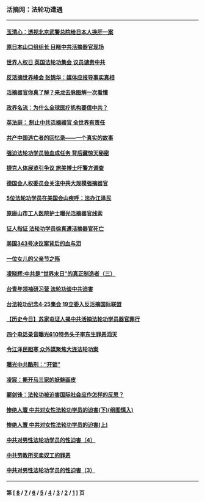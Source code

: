 ### 活摘网：法轮功遭遇
---
#### [玉清心：透视北京武警总院给日本人换肝一案](../../pages/nf5881/n13771978.md?07100430) 
#### [原日本山口组组长 目睹中共活摘器官现场](../../pages/nf5881/n13767360.md?07100430) 
#### [世界人权日 英国法轮功集会 议员谴责中共](../../pages/nf5881/n13431763.md?07100430) 
#### [反活摘世界峰会 张锦华：媒体应报导事实真相](../../pages/nf5881/n13278502.md?07100430) 
#### [活摘器官你真了解？来龙去脉图解一次看懂](../../pages/nf5881/n13013820.md?07100430) 
#### [政界名流：为什么全球医疗机构要信中共？](../../pages/nf5881/n11945479.md?07100430) 
#### [英法庭： 制止中共活摘器官 全世界有责任](../../pages/nf5881/n11330691.md?07100430) 
#### [共产中国逃亡者的回忆录——一个真实的故事](../../pages/nf5881/n10918649.md?07100430) 
#### [强迫法轮功学员验血成任务 背后藏惊天秘密](../../pages/nf5881/n4252384.md?07100430) 
#### [捷克人体展览引争议 旅美博士吁警方调查](../../pages/nf5881/n9429187.md?07100430) 
#### [德国会人权委员会关注中共大规模强摘器官](../../pages/nf5881/n8418950.md?07100430) 
#### [5位法轮功学员在美国会山疾呼：法办江泽民](../../pages/nf5881/n8101519.md?07100430) 
#### [原唐山市工人医院护士曝光活摘器官线索](../../pages/nf5881/n8076384.md?07100430) 
#### [证人指证 法轮功学员徐真遭活摘器官死亡](../../pages/nf5881/n8042467.md?07100430) 
#### [美国343号决议案背后的血与泪](../../pages/nf5881/n8020684.md?07100430) 
#### [一位女儿的父亲节之殇](../../pages/nf5881/n8014122.md?07100430) 
#### [凌晓辉:中共是“世界末日”的真正制造者（三）](../../pages/nf5881/n4210333.md?07100430) 
#### [台青年领袖研习营 法轮功谈中共迫害](../../pages/nf5881/n4141857.md?07100430) 
#### [台法轮功纪念4‧25集会 19立委入反活摘国际联盟](../../pages/nf5881/n4141821.md?07100430) 
#### [【历史今日】苏家屯证人揭中共活摘法轮功学员器官罪行](../../pages/nf5881/n4135912.md?07100430) 
#### [四个电话录音曝光610特务头子李东生罪恶滔天](../../pages/nf5881/n4040060.md?07100430) 
#### [令江泽民胆寒 众外媒聚焦大连法轮功案](../../pages/nf5881/n3932671.md?07100430) 
#### [曝光中共酷刑：“开锁”](../../pages/nf5881/n3889373.md?07100430) 
#### [凌宸：撕开马三家的妖魅画皮](../../pages/nf5881/n3849369.md?07100430) 
#### [郦剑锋：法轮功被迫害国际社会应作怎样的反思？](../../pages/nf5881/n3824560.md?07100430) 
#### [惨绝人寰 中共对女性法轮功学员的迫害(下)(组图慎入)](../../pages/nf5881/n3816285.md?07100430) 
#### [惨绝人寰 中共对女性法轮功学员的迫害(上)](../../pages/nf5881/n3815374.md?07100430) 
#### [中共对男性法轮功学员的性迫害（4）](../../pages/nf5881/n3769144.md?07100430) 
#### [中共劳教所买卖奴工的罪恶](../../pages/nf5881/n3769378.md?07100430) 
#### [中共对男性法轮功学员的性迫害（3）](../../pages/nf5881/n3768231.md?07100430) 

---
#### 第 [ [8](./8.md?07100430) / [7](./7.md?07100430) / [6](./6.md?07100430) / [5](./5.md?07100430) / [4](./4.md?07100430) / [3](./3.md?07100430) / [2](./2.md?07100430) / [1](./1.md?07100430) ] 页
